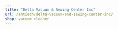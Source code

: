 ```yaml
---
title: "Delta Vacuum & Sewing Center Inc"
url: /antioch/delta-vacuum-and-sewing-center-inc/
shop: vacuum cleaner
---
```

